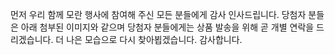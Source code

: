먼저 우리 함께 모란 행사에 참여해 주신 모든 분들에게 감사 인사드립니다.
당첨자 분들은 아래 첨부된 이미지와 같으며 당첨자 분들에게는 상품 발송을 위해 곧 개별 연락을 드리겠습니다.
더 나은 모습으로 다시 찾아뵙겠습니다. 감사합니다.